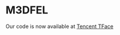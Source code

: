 # M3DFEL
Our code is now available at [Tencent TFace](https://github.com/Tencent/TFace/tree/master/attribute/M3DFEL)
